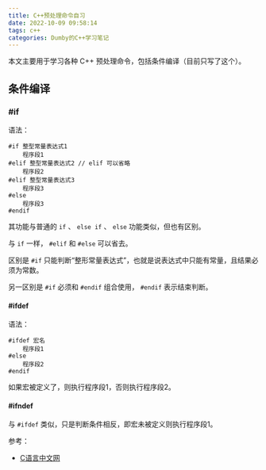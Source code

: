 ```yaml
---
title: C++预处理命令自习
date: 2022-10-09 09:58:14
tags: c++
categories: Dumby的C++学习笔记
---
```


本文主要用于学习各种 C++ 预处理命令，包括条件编译（目前只写了这个）。

<!--more-->

## 条件编译

### #if

语法：

```
#if 整型常量表达式1
    程序段1
#elif 整型常量表达式2 // elif 可以省略
    程序段2
#elif 整型常量表达式3
    程序段3
#else
    程序段3
#endif
```

其功能与普通的 ```if``` 、 ```else if``` 、 ```else``` 功能类似，但也有区别。

与 ```if``` 一样， ```#elif``` 和 ```#else``` 可以省去。

区别是 ```#if``` 只能判断“整形常量表达式”，也就是说表达式中只能有常量，且结果必须为常数。

另一区别是 ```#if``` 必须和 ```#endif``` 组合使用， ```#endif``` 表示结束判断。

#### #ifdef

语法：

```
#ifdef 宏名
    程序段1
#else
    程序段2
#endif
```

如果宏被定义了，则执行程序段1，否则执行程序段2。

#### #ifndef

与 ```#ifdef``` 类似，只是判断条件相反，即宏未被定义则执行程序段1。

参考：
- [C语言中文网](http://c.biancheng.net/view/1986.html)